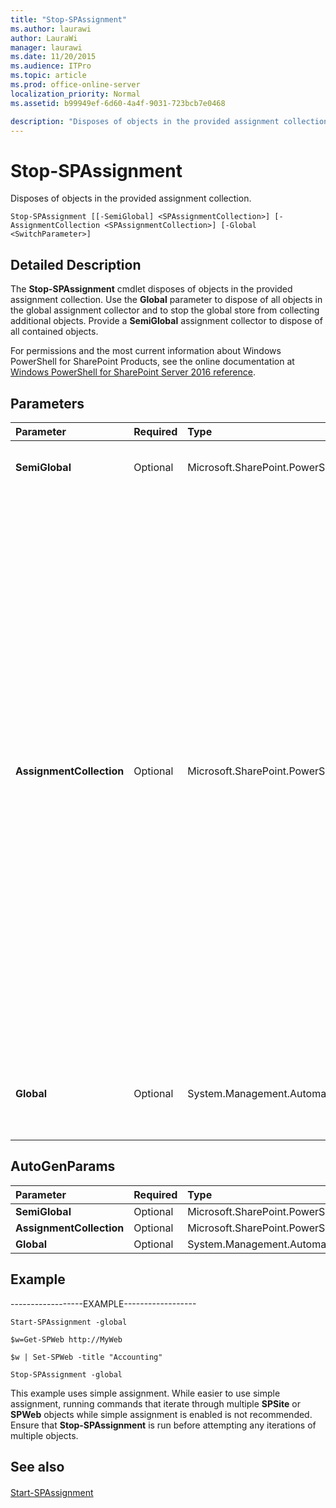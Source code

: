 ```yaml
---
title: "Stop-SPAssignment"
ms.author: laurawi
author: LauraWi
manager: laurawi
ms.date: 11/20/2015
ms.audience: ITPro
ms.topic: article
ms.prod: office-online-server
localization_priority: Normal
ms.assetid: b99949ef-6d60-4a4f-9031-723bcb7e0468

description: "Disposes of objects in the provided assignment collection."
---
```


# Stop-SPAssignment

Disposes of objects in the provided assignment collection.
  
```
Stop-SPAssignment [[-SemiGlobal] <SPAssignmentCollection>] [-AssignmentCollection <SPAssignmentCollection>] [-Global <SwitchParameter>]
```

## Detailed Description

The **Stop-SPAssignment** cmdlet disposes of objects in the provided assignment collection. Use the **Global** parameter to dispose of all objects in the global assignment collector and to stop the global store from collecting additional objects. Provide a **SemiGlobal** assignment collector to dispose of all contained objects. 
  
For permissions and the most current information about Windows PowerShell for SharePoint Products, see the online documentation at [Windows PowerShell for SharePoint Server 2016 reference](https://go.microsoft.com/fwlink/p/?LinkId=671715).
  
## Parameters

|**Parameter**|**Required**|**Type**|**Description**|
|:-----|:-----|:-----|:-----|
|**SemiGlobal** <br/> |Optional  <br/> |Microsoft.SharePoint.PowerShell.SPAssignmentColletion  <br/> |Provides the assignment collector from which to dispose of objects.  <br/> |
|**AssignmentCollection** <br/> |Optional  <br/> |Microsoft.SharePoint.PowerShell.SPAssignmentCollection  <br/> |Manages objects for the purpose of proper disposal. Use of objects, such as **SPWeb** or **SPSite**, can use large amounts of memory and use of these objects in Windows PowerShell scripts requires proper memory management. Using the **SPAssignment** object, you can assign objects to a variable and dispose of the objects after they are needed to free up memory. When **SPWeb**, **SPSite**, or **SPSiteAdministration** objects are used, the objects are automatically disposed of if an assignment collection or the **Global** parameter is not used.  <br/> > [!NOTE]> When the **Global** parameter is used, all objects are contained in the global store. If objects are not immediately used, or disposed of by using the **Stop-SPAssignment** command, an out-of-memory scenario can occur.           |
|**Global** <br/> |Optional  <br/> |System.Management.Automation.SwitchParameter  <br/> |Stops the global assignment collector from storing objects, and disposes of any objects contained by the global assignment collector.  <br/> |
   
## AutoGenParams

|**Parameter**|**Required**|**Type**|**Description**|
|:-----|:-----|:-----|:-----|
|**SemiGlobal** <br/> |Optional  <br/> |Microsoft.SharePoint.PowerShell.SPAssignmentCollection  <br/> ||
|**AssignmentCollection** <br/> |Optional  <br/> |Microsoft.SharePoint.PowerShell.SPAssignmentCollection  <br/> ||
|**Global** <br/> |Optional  <br/> |System.Management.Automation.SwitchParameter  <br/> ||
   
## Example

------------------EXAMPLE------------------
  
```
Start-SPAssignment -global
```

```
$w=Get-SPWeb http://MyWeb
```

```
$w | Set-SPWeb -title "Accounting"
```

```
Stop-SPAssignment -global
```

This example uses simple assignment. While easier to use simple assignment, running commands that iterate through multiple **SPSite** or **SPWeb** objects while simple assignment is enabled is not recommended. Ensure that **Stop-SPAssignment** is run before attempting any iterations of multiple objects. 
  
## See also

#### 

[Start-SPAssignment](start-spassignment.md)

